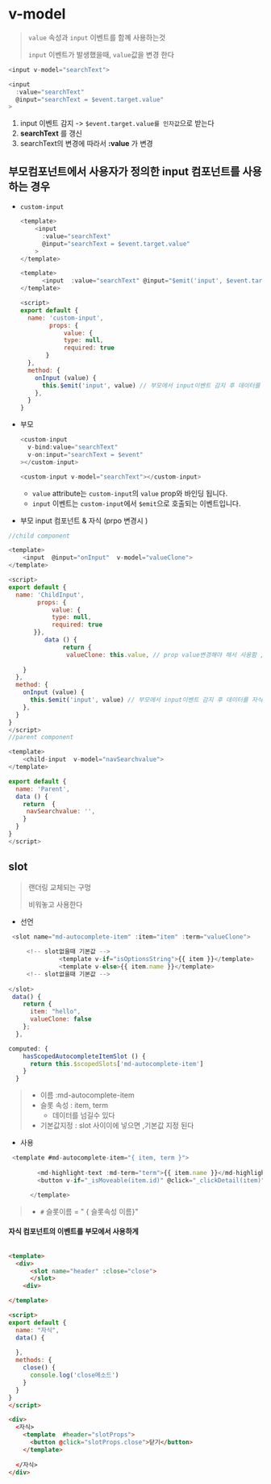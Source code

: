 # v-model

> `value`  속성과 `input` 이벤트를 함꼐 사용하는것 
>
>  `input` 이벤트가 발생했을때, `value`값을 변경 한다 



```javascript
<input v-model="searchText">
```

```javascript
<input
  :value="searchText"
  @input="searchText = $event.target.value"
>
```

1.  input 이벤트 감지 -> `$event.target.value를 인자값`으로 받는다
2. **searchText** 를 갱신
3.  searchText의 변경에 따라서 **:value** 가 변경



## 부모컴포넌트에서 사용자가 정의한 input 컴포넌트를 사용하는 경우

* `custom-input`

  ```javascript
  <template>
      <input
        :value="searchText"
        @input="searchText = $event.target.value"
      >
  </template>
  
  <template>
        <input  :value="searchText" @input="$emit('input', $event.target.value)">
  </template>
  
  <script>
  export default {
    name: 'custom-input',
          props: {
              value: {
              type: null,
              required: true
         }
    },
    method: {
      onInput (value) {
        this.$emit('input', value) // 부모에서 input이벤트 감지 후 데이터를 자식에게 전달한   
      },
    }
  }
  ```

  

* 부모

  ```javascript
  <custom-input
    v-bind:value="searchText"
    v-on:input="searchText = $event"
  ></custom-input>
  ```

  ```javascript
  <custom-input v-model="searchText"></custom-input>
  ```

  * `value` attribute는 `custom-input`의 `value` prop와 바인딩 됩니다.
  * `input` 이벤트는 `custom-input`에서 `$emit`으로 호출되는 이벤트입니다.





* 부모 input 컴포넌트 & 자식  (prpo 변경시 )

```javascript
//child component

<template>
    <input  @input="onInput"  v-model="valueClone">
</template>

<script>
export default {
  name: 'ChildInput',
        props: {
            value: {
            type: null,
            required: true
       }},
          data () {
               return {
                valueClone: this.value, // prop value변경해야 해서 사용함 ,이벤트 같이 일어나게 하려고 걸어둠
      
    }
  },
  method: {
    onInput (value) {
      this.$emit('input', value) // 부모에서 input이벤트 감지 후 데이터를 자식에게 전달한   
    },
  }
}
</script>
//parent component

<template>
    <child-input  v-model="navSearchvalue">
</template>

export default {
  name: 'Parent',
  data () {
    return  {
     navSearchvalue: '',
    }
  }
}
</script>

```







## slot

> 랜더링  교체되는 구멍
>
> 비워놓고 사용한다

* 선언

```javascript
 <slot name="md-autocomplete-item" :item="item" :term="valueClone">
     
     <!-- slot없을때 기본값 -->
              <template v-if="isOptionsString">{{ item }}</template>
              <template v-else>{{ item.name }}</template>
     <!-- slot없을때 기본값 -->
              
</slot>
 data() {
    return {
      item: "hello",
      valueClone: false
    };
  },

computed: {
    hasScopedAutocompleteItemSlot () {
      return this.$scopedSlots['md-autocomplete-item']
    }
  }
```

> * 이름  :md-autocomplete-item
> * 슬롯 속성 : item, term
>   * 데이터를 넘길수 있다
> * 기본값지정 :  slot 사이이에 넣으면 ,기본값 지정 된다 
>
> 



* 사용

```javascript
 <template #md-autocomplete-item="{ item, term }">
 
        <md-highlight-text :md-term="term">{{ item.name }}</md-highlight-text>
        <button v-if="_isMoveable(item.id)" @click="_clickDetail(item)">         			{{$t('label.click')}}</button>

      </template>
```

> * `#` 슬롯이름 = " { 슬롯속성 이름}"
>
>   



#### 자식 컴포넌트의 이벤트를 부모에서 사용하게 

```html

<template>
  <div>
      <slot name="header" :close="close">   
      </slot>
    <div>

</template>

<script>
export default {
  name: "자식",
  data() {
    
  },
  methods: {
    close() {
      console.log('close메소드')
    }
  }
}
</script>
```

```html
<div>
  <자식>
    <template  #header="slotProps">
      <button @click="slotProps.close">닫기</button>
    </template>
   
  </자식>
</div>
```

